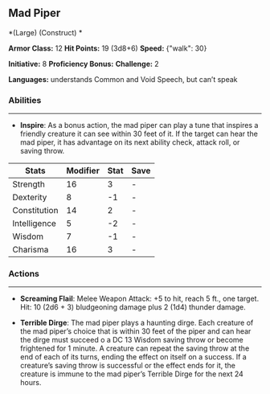 ## Mad Piper
*(Large) (Construct) *

**Armor Class:** 12
**Hit Points:** 19 (3d8+6)
**Speed:** {"walk": 30}

**Initiative:** 8
**Proficiency Bonus:**
**Challenge:** 2

**Languages:** understands Common and Void Speech, but can’t speak

### Abilities
 --- 
- **Inspire**: As a bonus action, the mad piper can play a tune that inspires a friendly creature it can see within 30 feet of it. If the target can hear the mad piper, it has advantage on its next ability check, attack roll, or saving throw.



| Stats | Modifier | Stat | Save
| ---- | ---- | ---- | ---- |
| Strength | 16 | 3 | - |
| Dexterity | 8 | -1 | - |
| Constitution | 14 | 2 | - |
| Intelligence | 5 | -2 | - |
| Wisdom | 7 | -1 | - |
| Charisma | 16 | 3 | - |

### Actions
 --- 
- **Screaming Flail**: Melee Weapon Attack: +5 to hit, reach 5 ft., one target. Hit: 10 (2d6 + 3) bludgeoning damage plus 2 (1d4) thunder damage.

- **Terrible Dirge**: The mad piper plays a haunting dirge. Each creature of the mad piper’s choice that is within 30 feet of the piper and can hear the dirge must succeed o a DC 13 Wisdom saving throw or become frightened for 1 minute. A creature can repeat the saving throw at the end of each of its turns, ending the effect on itself on a success. If a creature’s saving throw is successful or the effect ends for it, the creature is immune to the mad piper’s Terrible Dirge for the next 24 hours.

